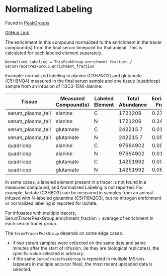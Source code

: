 # Normalized Labeling

Found in [PeakGroups](../Types%20of%20Data%20Output/PeakGroups.md)

[GitHub Link](https://github.com/Princeton-LSI-ResearchComputing/tracebase/blob/c8ef01327429b31a25c9824050487ecb641f491c/DataRepo/models/peak_group_label.py#L171-L202)

The enrichment in this compound normalized to the enrichment in the tracer
compound(s) from the final serum timepoint for that animal.  This is calculated
for each labeled element separately.

`Normalized Labeling = ThisPeakGroup.enrichment_fraction / SerumTracerPeakGroup.enrichment_fraction`

Example:  normalized labeling in alanine (C3H7NO2) and glutamate (C5H9NO4)
measured in the final serum sample and one tissue (quadricep) sample from an
infusion of \[13C3-15N]-alanine:

Tissue | Measured Compound(s) | Labeled Element | Total Abundance | Enrichment Fraction | Enrichment Abundance | Normalized Labeling
-- | -- | -- | -- | -- | -- | --
serum_plasma_tail | alanine | C | 1721209 | 0.275916 | 474909.5 | 1
serum_plasma_tail | alanine | N | 1721209 | 0.344919 | 593677.6 | 1
serum_plasma_tail | glutamate | C | 242215.7 | 0.018 | 4359.787 | 0.065236
serum_plasma_tail | glutamate | N | 242215.7 | 0.053935 | 13063.83 | 0.156369
quadricep | alanine | C | 97694902 | 0.006183 | 604078.4 | 0.02241
quadricep | alanine | N | 97694902 | 0.019993 | 1953218 | 0.057964
quadricep | glutamate | C | 14251992 | 0.007268 | 103580.9 | 0.026341
quadricep | glutamate | N | 14251992 | 0.087257 | 1243586 | 0.252978

In some cases, a labeled element present in a tracer is not found in a measured
compound, and Normalized Labeling is not reported.  For example, lactate
(C3H6O3) can be measured in samples from an animal infused with N-labeled
glutamine (C5H10N2O3), but no nitrogen enrichment or normalized labeling is
reported for lactate.

For infusates with multiple tracers, SerumTracerPeakGroup.enrichment_fraction =
average of enrichment in each serum tracer group.

The `SerumTracerPeakGroup` depends on some edge cases:

- if two serum samples were collected on the same date and same minutes after
  the start of infusion, (ie they are biological replicates), the specific
  value selected is arbitrary.
- if the same `SerumTracerPeakGroup` is repeated in multiple MSruns (appears in
  multiple accucor files), the most recent uploaded data is selected.
